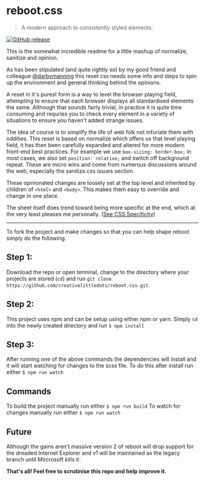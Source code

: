 # reboot.css
> A modern approach to consistently styled elements.

[![GitHub release](https://img.shields.io/github/release/creativelittledots/reboot.css.svg?style=for-the-badge)]()


This is the somewhat incredible readme for a little mashup of normalize, sanitize and opinion.

As has been stipulated (and quite rightly so) by my good friend and colleague [@darbymanning](https://github.com/darbymanning) this reset css needs some info and steps to spin up the environment and general thinking behind the opinions.

A reset in it's purest form is a way to level the browser playing field, attempting to ensure that each browser displays all standardised elements the same. Although that sounds fairly trivial, in practice it is quite time consuming and requries you to check every element in a variety of situations to ensure you haven't added strange issues.

The idea of course is to simplify the life of web folk not infuriate them with oddities. This reset is based on normalize which offers us that level playing field, it has then been carefully expanded and altered for more modern front-end best practices. For example we use `box-sizing: border-box;` in most cases, we also set `position: relative;` and switch off background repeat. These are micro wins and come from numerous discussions around the web, especially the sanitize.css issues section.

These opinionated changes are loosely set at the top level and inherited by children of `<html>` and `<body>`. This makes them easy to override and change in one place.

The sheet itself does trend toward being more specific at the end, which at the very least pleases me personally. ([See CSS Specificity](https://developer.mozilla.org/en-US/docs/Web/CSS/Specificity))

- - -

To fork the project and make changes so that you can help shape reboot simply do the following.

## Step 1:
Download the repo or open terminal, change to the directory where your projects are stored (`cd`) and run
`git clone https://github.com/creativelittledots/reboot.css.git`.

## Step 2:
This project uses npm and can be setup using either npm or yarn. Simply `cd` into the newly created directory and run
`$ npm install`

## Step 3:
After running one of the above commands the dependencies will install and it will start watching for changes to the scss file. To do this after install run either `$ npm run watch`

## Commands
To build the project manually run either `$ npm run build`
To watch for changes manually run either `$ npm run watch`

## Future
Although the gains aren't massive version 2 of reboot will drop support for the dreaded Internet Explorer and v1 will be maintained as the legacy branch until Mircrosoft kills it. 

**That's all! Feel free to scrutinise this repo and help improve it.**
